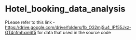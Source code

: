 # Hotel_booking_data_analysis
PLease refer to this link -https://drive.google.com/drive/folders/1b_O32mjSu4_IPf55Jxz-GT4nfmhxm6f5 for data that used in the source code
